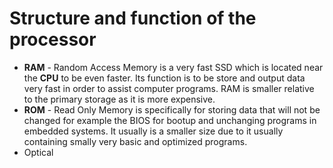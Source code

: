# Structure and function of the processor
- **RAM** - Random Access Memory is a very fast SSD which is located near the **CPU** to be even faster. Its function is to be store and output data very fast in order to assist computer programs. RAM is smaller relative to the primary storage as it is more expensive.
- **ROM** - Read Only Memory is specifically for storing data that will not be changed for example the BIOS for bootup and unchanging programs in embedded systems. It usually is a smaller size due to it usually containing smally very basic and optimized programs.
- Optical
